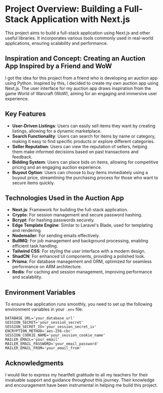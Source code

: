 # Project Overview: Building a Full-Stack Application with Next.js

This project aims to build a full-stack application using Next.js and other useful libraries. It incorporates various tools commonly used in real-world applications, ensuring scalability and performance.

## Inspiration and Concept: Creating an Auction App Inspired by a Friend and WoW

I got the idea for this project from a friend who is developing an auction app using Python. Inspired by this, I decided to create my own auction app using Next.js. The user interface for my auction app draws inspiration from the game World of Warcraft (WoW), aiming for an engaging and immersive user experience.

## Key Features

- **User-Driven Listings**: Users can easily sell items they want by creating listings, allowing for a dynamic marketplace.
- **Search Functionality**: Users can search for items by name or category, making it easy to find specific products or explore different categories.
- **Seller Reputation**: Users can view the reputation of sellers, helping them make informed decisions based on past transactions and feedback.
- **Bidding System**: Users can place bids on items, allowing for competitive pricing and an engaging auction experience.
- **Buyout Option**: Users can choose to buy items immediately using a buyout price, streamlining the purchasing process for those who want to secure items quickly.

## Technologies Used in the Auction App

- **Next.js**: Framework for building the full-stack application.
- **Crypto**: For session management and secure password hashing.
- **Bcrypt**: For hashing passwords securely.
- **Edge Template Engine**: Similar to Laravel's Blade, used for templating and rendering.
- **Nodemailer**: For sending emails effectively.
- **BullMQ**: For job management and background processing, enabling efficient task handling.
- **Tailwind CSS**: For styling the user interface with a modern design.
- **ShadCN**: For enhanced UI components, providing a polished look.
- **Prisma**: For database management and ORM, optimized for seamless performance on ARM architecture.
- **Redis**: For caching and session management, improving performance and scalability.

## Environment Variables

To ensure the application runs smoothly, you need to set up the following environment variables in your `.env` file:

```plaintext
DATABASE_URL='your_database_url'
SESSION_SECRET='your_session_secret'
SESSION_SECRET_IV='your_session_secret_iv'
ENCRYPTION_METHOD='aes-256-cbc'
SESSION_COOKIE_NAME='your_session_cookie_name'
MAILER_EMAIL='your_email'
MAILER_EMAIL_PASSWORD='your_email_password'
MAILER_EMAIL_FROM='your_email_from'
```

## Acknowledgments

I would like to express my heartfelt gratitude to all my teachers for their invaluable support and guidance throughout this journey. Their knowledge and encouragement have been instrumental in helping me build this project.
